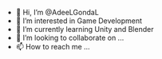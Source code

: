 - 👋 Hi, I’m @AdeeLGondaL
- 👀 I’m interested in Game Development
- 🌱 I’m currently learning Unity and Blender
- 💞️ I’m looking to collaborate on ...
- 📫 How to reach me ...

<!---
AdeeLGondaL/AdeeLGondaL is a ✨ special ✨ repository because its `README.md` (this file) appears on your GitHub profile.
You can click the Preview link to take a look at your changes.
--->
